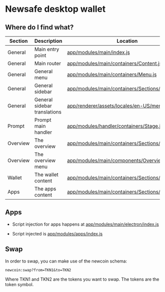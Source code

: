 # Newsafe desktop wallet

## Where do I find what?

| Section  | Description                  | Location                                                                                                  |
| -------- | ---------------------------- | --------------------------------------------------------------------------------------------------------- |
| General  | Main entry point             | [app/modules/main/index.js](app/modules/main/index.js)                                                    |
| General  | Main router                  | [app/modules/main/containers/Content.js](app/modules/main/containers/Content.js)                          |
| General  | General menu                 | [app/modules/main/containers/Menu.js](app/modules/main/containers/Menu.js)                                |
| General  | General sidebar              | [app/modules/main/containers/Sections/General.js](app/modules/main/containers/Sidebar.js)                 |
| General  | General sidebar translations | [app/renderer/assets/locales/en-US/menu.json](app/renderer/assets/locales/en-US/menu.json)                |
| Prompt   | Prompt main handler          | [app/modules/handler/containers/Stage.js](app/modules/handler/containers/Stage.js)                        |
| Overview | The overview                 | [app/modules/main/containers/Sections/Overview.js](app/modules/main/containers/Sections/Overview.js)      |
| Overview | The overview menu            | [app/modules/main/components/Overview/Menu.js](app/modules/main/components/Overview/Menu.js)              |
| Wallet   | The wallet content           | [app/modules/main/containers/Sections/Wallet.js](app/modules/main/containers/Sections/Wallet/Transfer.js) |
| Apps     | The apps content             | [app/modules/main/containers/Sections/Apps.js](app/modules/main/containers/Sections/Apps.js)              |

## Apps

- Script injection for apps happens at [app/modules/main/electron/index.js](app/modules/main/electron/index.js)

- Script injected is [app/modules/apps/index.js](app/modules/apps/index.js)


## Swap
In order to swap, you can make use of the newcoin schema:
```
newcoin:swap?from=TKN1&to=TKN2

```
Where TKN1 and TKN2 are the tokens you want to swap. The tokens are the token symbol.
